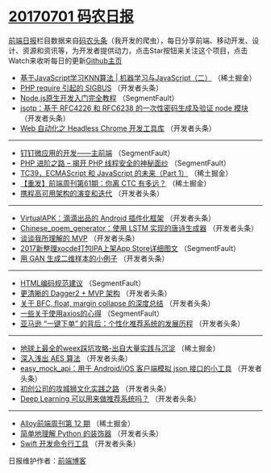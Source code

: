 # [20170701 码农日报](http://hao.caibaojian.com/date/2017/07/01)

[前端日报](http://caibaojian.com/c/news)栏目数据来自[码农头条](http://hao.caibaojian.com/)（我开发的爬虫），每日分享前端、移动开发、设计、资源和资讯等，为开发者提供动力，点击Star按钮来关注这个项目，点击Watch来收听每日的更新[Github主页](https://github.com/kujian/frontendDaily)
* [基于JavaScript学习KNN算法 | 机器学习与JavaScript（二）](http://hao.caibaojian.com/43076.html) （稀土掘金）
* [PHP require 引起的 SIGBUS](http://hao.caibaojian.com/43104.html) （开发者头条）
* [Node.js原生开发入门完全教程](http://hao.caibaojian.com/43082.html) （SegmentFault）
* [jsotp：基于 RFC4226 和 RFC6238 的一次性密码生成及验证 node 模块](http://hao.caibaojian.com/43107.html) （开发者头条）
* [Web 自动化之 Headless Chrome 开发工具库](http://hao.caibaojian.com/43094.html) （开发者头条）

***
* [钉钉微应用的开发——主前端](http://hao.caibaojian.com/43084.html) （SegmentFault）
* [PHP 进阶之路 &#8211; 揭开 PHP 线程安全的神秘面纱](http://hao.caibaojian.com/43086.html) （SegmentFault）
* [TC39，ECMAScript 和 JavaScript 的未来（Part 1）](http://hao.caibaojian.com/43073.html) （稀土掘金）
* [【重发】前端周刊第61期：你离 CTC 有多远？](http://hao.caibaojian.com/43075.html) （稀土掘金）
* [携程高可用架构的演变和迭代](http://hao.caibaojian.com/43091.html) （开发者头条）

***
* [VirtualAPK：滴滴出品的 Android 插件化框架](http://hao.caibaojian.com/43103.html) （开发者头条）
* [Chinese_poem_generator：使用 LSTM 实现的唐诗生成器](http://hao.caibaojian.com/43092.html) （开发者头条）
* [谈谈我所理解的 MVP](http://hao.caibaojian.com/43093.html) （开发者头条）
* [2017新整理xocde打包IPA上架App Store详细图文](http://hao.caibaojian.com/43083.html) （SegmentFault）
* [用 GAN 生成二维样本的小例子](http://hao.caibaojian.com/43095.html) （开发者头条）

***
* [HTML编码规范建议](http://hao.caibaojian.com/43085.html) （SegmentFault）
* [更清晰的 Dagger2 + MVP 架构](http://hao.caibaojian.com/43096.html) （开发者头条）
* [关于 BFC, float, margin collapse 的深度总结](http://hao.caibaojian.com/43097.html) （开发者头条）
* [一些关于使用axios的心得](http://hao.caibaojian.com/43087.html) （SegmentFault）
* [亚马逊 “一键下单” 的背后：个性化推荐系统的发展历程](http://hao.caibaojian.com/43098.html) （开发者头条）

***
* [地球上最全的weex踩坑攻略-出自大量实践与沉淀](http://hao.caibaojian.com/43072.html) （稀土掘金）
* [深入浅出 AES 算法](http://hao.caibaojian.com/43088.html) （开发者头条）
* [easy_mock_api：用于 Android/iOS 客户端模拟 json 接口的小工具](http://hao.caibaojian.com/43099.html) （开发者头条）
* [初创公司的攻城狮文化实践之路](http://hao.caibaojian.com/43089.html) （开发者头条）
* [Deep Learning 可以用来做推荐系统吗？](http://hao.caibaojian.com/43100.html) （开发者头条）

***
* [Alloy前端周刊第 12 期](http://hao.caibaojian.com/43074.html) （稀土掘金）
* [简单地理解 Python 的装饰器](http://hao.caibaojian.com/43090.html) （开发者头条）
* [Swift 开发命令行工具](http://hao.caibaojian.com/43101.html) （开发者头条）

日报维护作者：[前端博客](http://caibaojian.com/) 